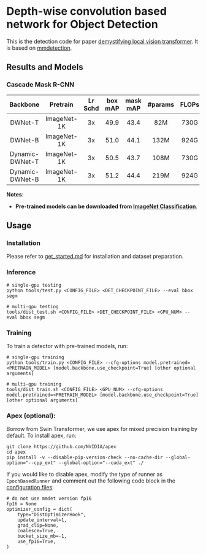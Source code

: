 # Depth-wise convolution based network for Object Detection

This is the detection code for paper [demystifying local vision transformer](https://arxiv.org/pdf/2106.04263.pdf). It is based on [mmdetection](https://github.com/open-mmlab/mmdetection).

## Results and Models

### Cascade Mask R-CNN

| Backbone | Pretrain | Lr Schd | box mAP | mask mAP | #params | FLOPs | config | model |
| :---: | :---: | :---: | :---: | :---: | :---: | :---: | :---: | :---: |
| DWNet-T | ImageNet-1K | 3x | 49.9 | 43.4 | 82M | 730G | [config](configs/dwnet/cascade_mask_rcnn_dwnet_tiny_patch4_window7_mstrain_480-800_giou_4conv1f_adamw_3x_coco.py) | [github](https://github.com/Atten4Vis/DemystifyLocalViT/releases/download/prerelease/cascade_mask_rcnn_dwnet_tiny.pth)|
| DWNet-B | ImageNet-1K | 3x | 51.0 | 44.1 | 132M | 924G | [config](configs/dwnet/cascade_mask_rcnn_dwnet_base_patch4_window7_mstrain_480-800_giou_4conv1f_adamw_3x_coco.py) | [github](https://github.com/Atten4Vis/DemystifyLocalViT/releases/download/prerelease/cascade_mask_rcnn_dwnet_base.pth)|
| Dynamic-DWNet-T | ImageNet-1K | 3x | 50.5 | 43.7 | 108M | 730G | [config](configs/dwnet/cascade_mask_rcnn_dynamic_dwnet_tiny_patch4_window7_mstrain_480-800_giou_4conv1f_adamw_3x_coco.py) | [github](https://github.com/Atten4Vis/DemystifyLocalViT/releases/download/prerelease/cascade_mask_rcnn_dynamic_dwnet_tiny.pth)|
| Dynamic-DWNet-B | ImageNet-1K | 3x | 51.2 | 44.4 | 219M | 924G | [config](configs/dwnet/cascade_mask_rcnn_dynamic_dwnet_base_patch4_window7_mstrain_480-800_giou_4conv1f_adamw_3x_coco.py) | [github](https://github.com/Atten4Vis/DemystifyLocalViT/releases/download/prerelease/cascade_mask_rcnn_dynamic_dwnet_base.pth)|

**Notes**: 

- **Pre-trained models can be downloaded from [ImageNet Classification](#)**.



## Usage

### Installation

Please refer to [get_started.md](https://github.com/open-mmlab/mmdetection/blob/master/docs/get_started.md) for installation and dataset preparation.

### Inference
```
# single-gpu testing
python tools/test.py <CONFIG_FILE> <DET_CHECKPOINT_FILE> --eval bbox segm

# multi-gpu testing
tools/dist_test.sh <CONFIG_FILE> <DET_CHECKPOINT_FILE> <GPU_NUM> --eval bbox segm
```

### Training

To train a detector with pre-trained models, run:
```
# single-gpu training
python tools/train.py <CONFIG_FILE> --cfg-options model.pretrained=<PRETRAIN_MODEL> [model.backbone.use_checkpoint=True] [other optional arguments]

# multi-gpu training
tools/dist_train.sh <CONFIG_FILE> <GPU_NUM> --cfg-options model.pretrained=<PRETRAIN_MODEL> [model.backbone.use_checkpoint=True] [other optional arguments] 
```

### Apex (optional):
Borrow from Swin Transformer, 
we use apex for mixed precision training by default. To install apex, run:
```
git clone https://github.com/NVIDIA/apex
cd apex
pip install -v --disable-pip-version-check --no-cache-dir --global-option="--cpp_ext" --global-option="--cuda_ext" ./
```
If you would like to disable apex, modify the type of runner as `EpochBasedRunner` and comment out the following code block in the [configuration files](configs/swin):
```
# do not use mmdet version fp16
fp16 = None
optimizer_config = dict(
    type="DistOptimizerHook",
    update_interval=1,
    grad_clip=None,
    coalesce=True,
    bucket_size_mb=-1,
    use_fp16=True,
)
```
